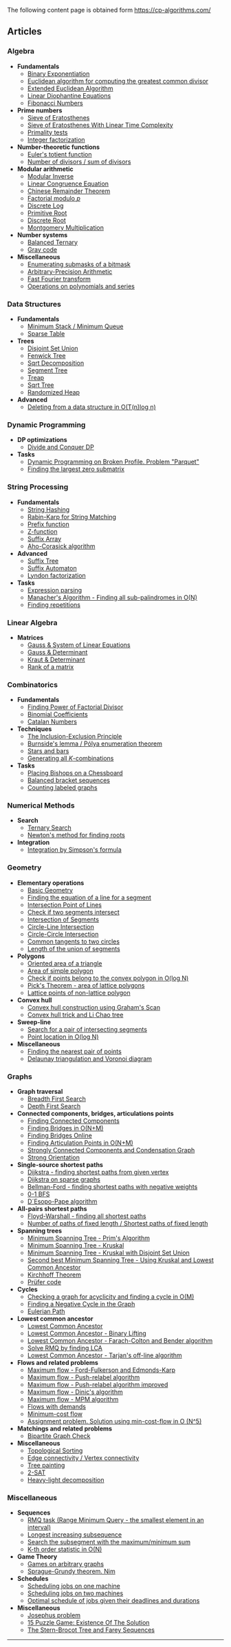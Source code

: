 
The following content page is obtained form https://cp-algorithms.com/

## Articles

### Algebra

- **Fundamentals**
    - [Binary Exponentiation](https://cp-algorithms.com/algebra/binary-exp.html)
    - [Euclidean algorithm for computing the greatest common divisor](https://cp-algorithms.com/algebra/euclid-algorithm.html)
    - [Extended Euclidean Algorithm](https://cp-algorithms.com/algebra/extended-euclid-algorithm.html)
    - [Linear Diophantine Equations](https://cp-algorithms.com/algebra/linear-diophantine-equation.html)
    - [Fibonacci Numbers](https://cp-algorithms.com/algebra/fibonacci-numbers.html)
- **Prime numbers**
    - [Sieve of Eratosthenes](https://cp-algorithms.com/algebra/sieve-of-eratosthenes.html)
    - [Sieve of Eratosthenes With Linear Time Complexity](https://cp-algorithms.com/algebra/prime-sieve-linear.html)
    - [Primality tests](https://cp-algorithms.com/algebra/primality_tests.html)
    - [Integer factorization](https://cp-algorithms.com/algebra/factorization.html)
- **Number-theoretic functions**
    - [Euler's totient function](https://cp-algorithms.com/algebra/phi-function.html)
    - [Number of divisors / sum of divisors](https://cp-algorithms.com/algebra/divisors.html)
- **Modular arithmetic**
    - [Modular Inverse](https://cp-algorithms.com/algebra/module-inverse.html)
    - [Linear Congruence Equation](https://cp-algorithms.com/algebra/linear_congruence_equation.html)
    - [Chinese Remainder Theorem](https://cp-algorithms.com/algebra/chinese-remainder-theorem.html)
    - [Factorial modulo $p$](https://cp-algorithms.com/algebra/factorial-modulo.html)
    - [Discrete Log](https://cp-algorithms.com/algebra/discrete-log.html)
    - [Primitive Root](https://cp-algorithms.com/algebra/primitive-root.html)
    - [Discrete Root](https://cp-algorithms.com/algebra/discrete-root.html)
    - [Montgomery Multiplication](https://cp-algorithms.com/algebra/montgomery_multiplication.html)
- **Number systems**
    - [Balanced Ternary](https://cp-algorithms.com/algebra/balanced-ternary.html)
    - [Gray code](https://cp-algorithms.com/algebra/gray-code.html)
- **Miscellaneous**
    - [Enumerating submasks of a bitmask](https://cp-algorithms.com/algebra/all-submasks.html)
    - [Arbitrary-Precision Arithmetic](https://cp-algorithms.com/algebra/big-integer.html)
    - [Fast Fourier transform](https://cp-algorithms.com/algebra/fft.html)
    - [Operations on polynomials and series](https://cp-algorithms.com/algebra/polynomial.html)

### Data Structures

- **Fundamentals**
    - [Minimum Stack / Minimum Queue](https://cp-algorithms.com/data_structures/stack_queue_modification.html)
    - [Sparse Table](https://cp-algorithms.com/data_structures/sparse-table.html)
- **Trees**
    - [Disjoint Set Union](https://cp-algorithms.com/data_structures/disjoint_set_union.html)
    - [Fenwick Tree](https://cp-algorithms.com/data_structures/fenwick.html)
    - [Sqrt Decomposition](https://cp-algorithms.com/data_structures/sqrt_decomposition.html)
    - [Segment Tree](https://cp-algorithms.com/data_structures/segment_tree.html)
    - [Treap](https://cp-algorithms.com/data_structures/treap.html)
    - [Sqrt Tree](https://cp-algorithms.com/data_structures/sqrt-tree.html)
    - [Randomized Heap](https://cp-algorithms.com/data_structures/randomized_heap.html)
- **Advanced**
    - [Deleting from a data structure in O(T(n)log n)](https://cp-algorithms.com/data_structures/deleting_in_log_n.html)

### Dynamic Programming

- **DP optimizations**
    - [Divide and Conquer DP](https://cp-algorithms.com/dynamic_programming/divide-and-conquer-dp.html)
- **Tasks**
    - [Dynamic Programming on Broken Profile. Problem "Parquet"](https://cp-algorithms.com/dynamic_programming/profile-dynamics.html)
    - [Finding the largest zero submatrix](https://cp-algorithms.com/dynamic_programming/zero_matrix.html)

### String Processing

- **Fundamentals**
    - [String Hashing](https://cp-algorithms.com/string/string-hashing.html)
    - [Rabin-Karp for String Matching](https://cp-algorithms.com/string/rabin-karp.html)
    - [Prefix function](https://cp-algorithms.com/string/prefix-function.html)
    - [Z-function](https://cp-algorithms.com/string/z-function.html)
    - [Suffix Array](https://cp-algorithms.com/string/suffix-array.html)
    - [Aho-Corasick algorithm](https://cp-algorithms.com/string/aho_corasick.html)
- **Advanced**
    - [Suffix Tree](https://cp-algorithms.com/string/suffix-tree-ukkonen.html)
    - [Suffix Automaton](https://cp-algorithms.com/string/suffix-automaton.html)
    - [Lyndon factorization](https://cp-algorithms.com/string/lyndon_factorization.html)
- **Tasks**
    - [Expression parsing](https://cp-algorithms.com/string/expression_parsing.html)
    - [Manacher's Algorithm - Finding all sub-palindromes in O(N)](https://cp-algorithms.com/string/manacher.html)
    - [Finding repetitions](https://cp-algorithms.com/string/main_lorentz.html)

### Linear Algebra

- **Matrices**
    - [Gauss & System of Linear Equations](https://cp-algorithms.com/linear_algebra/linear-system-gauss.html)
    - [Gauss & Determinant](https://cp-algorithms.com/linear_algebra/determinant-gauss.html)
    - [Kraut & Determinant](https://cp-algorithms.com/linear_algebra/determinant-kraut.html)
    - [Rank of a matrix](https://cp-algorithms.com/linear_algebra/rank-matrix.html)

### Combinatorics

- **Fundamentals**
    - [Finding Power of Factorial Divisor](https://cp-algorithms.com/algebra/factorial-divisors.html)
    - [Binomial Coefficients](https://cp-algorithms.com/combinatorics/binomial-coefficients.html)
    - [Catalan Numbers](https://cp-algorithms.com/combinatorics/catalan-numbers.html)
- **Techniques**
    - [The Inclusion-Exclusion Principle](https://cp-algorithms.com/combinatorics/inclusion-exclusion.html)
    - [Burnside's lemma / Pólya enumeration theorem](https://cp-algorithms.com/combinatorics/burnside.html)
    - [Stars and bars](https://cp-algorithms.com/combinatorics/stars_and_bars.html)
    - [Generating all $K$-combinations](https://cp-algorithms.com/combinatorics/generating_combinations.html)
- **Tasks**
    - [Placing Bishops on a Chessboard](https://cp-algorithms.com/combinatorics/bishops-on-chessboard.html)
    - [Balanced bracket sequences](https://cp-algorithms.com/combinatorics/bracket_sequences.html)
    - [Counting labeled graphs](https://cp-algorithms.com/combinatorics/counting_labeled_graphs.html)

### Numerical Methods

- **Search**
    - [Ternary Search](https://cp-algorithms.com/num_methods/ternary_search.html)
    - [Newton's method for finding roots](https://cp-algorithms.com/num_methods/roots_newton.html)
- **Integration**
    - [Integration by Simpson's formula](https://cp-algorithms.com/num_methods/simpson-integration.html)

### Geometry

- **Elementary operations**
    - [Basic Geometry](https://cp-algorithms.com/geometry/basic-geometry.html)
    - [Finding the equation of a line for a segment](https://cp-algorithms.com/geometry/segment-to-line.html)
    - [Intersection Point of Lines](https://cp-algorithms.com/geometry/lines-intersection.html)
    - [Check if two segments intersect](https://cp-algorithms.com/geometry/check-segments-intersection.html)
    - [Intersection of Segments](https://cp-algorithms.com/geometry/segments-intersection.html)
    - [Circle-Line Intersection](https://cp-algorithms.com/geometry/circle-line-intersection.html)
    - [Circle-Circle Intersection](https://cp-algorithms.com/geometry/circle-circle-intersection.html)
    - [Common tangents to two circles](https://cp-algorithms.com/geometry/tangents-to-two-circles.html)
    - [Length of the union of segments](https://cp-algorithms.com/geometry/length-of-segments-union.html)
- **Polygons**
    - [Oriented area of a triangle](https://cp-algorithms.com/geometry/oriented-triangle-area.html)
    - [Area of simple polygon](https://cp-algorithms.com/geometry/area-of-simple-polygon.html)
    - [Check if points belong to the convex polygon in O(log N)](https://cp-algorithms.com/geometry/point-in-convex-polygon.html)
    - [Pick's Theorem - area of lattice polygons](https://cp-algorithms.com/geometry/picks-theorem.html)
    - [Lattice points of non-lattice polygon](https://cp-algorithms.com/geometry/lattice-points.html)
- **Convex hull**
    - [Convex hull construction using Graham's Scan](https://cp-algorithms.com/geometry/grahams-scan-convex-hull.html)
    - [Convex hull trick and Li Chao tree](https://cp-algorithms.com/geometry/convex_hull_trick.html)
- **Sweep-line**
    - [Search for a pair of intersecting segments](https://cp-algorithms.com/geometry/intersecting_segments.html)
    - [Point location in O(log N)](https://cp-algorithms.com/geometry/point-location.html)
- **Miscellaneous**
    - [Finding the nearest pair of points](https://cp-algorithms.com/geometry/nearest_points.html)
    - [Delaunay triangulation and Voronoi diagram](https://cp-algorithms.com/geometry/delaunay.html)

### Graphs

- **Graph traversal**
    - [Breadth First Search](https://cp-algorithms.com/graph/breadth-first-search.html)
    - [Depth First Search](https://cp-algorithms.com/graph/depth-first-search.html)
- **Connected components, bridges, articulations points**
    - [Finding Connected Components](https://cp-algorithms.com/graph/search-for-connected-components.html)
    - [Finding Bridges in O(N+M)](https://cp-algorithms.com/graph/bridge-searching.html)
    - [Finding Bridges Online](https://cp-algorithms.com/graph/bridge-searching-online.html)
    - [Finding Articulation Points in O(N+M)](https://cp-algorithms.com/graph/cutpoints.html)
    - [Strongly Connected Components and Condensation Graph](https://cp-algorithms.com/graph/strongly-connected-components.html)
    - [Strong Orientation](https://cp-algorithms.com/graph/strong-orientation.html)
- **Single-source shortest paths**
    - [Dijkstra - finding shortest paths from given vertex](https://cp-algorithms.com/graph/dijkstra.html)
    - [Dijkstra on sparse graphs](https://cp-algorithms.com/graph/dijkstra_sparse.html)
    - [Bellman-Ford - finding shortest paths with negative weights](https://cp-algorithms.com/graph/bellman_ford.html)
    - [0-1 BFS](https://cp-algorithms.com/graph/01_bfs.html)
    - [D´Esopo-Pape algorithm](https://cp-algorithms.com/graph/desopo_pape.html)
- **All-pairs shortest paths**
    - [Floyd-Warshall - finding all shortest paths](https://cp-algorithms.com/graph/all-pair-shortest-path-floyd-warshall.html)
    - [Number of paths of fixed length / Shortest paths of fixed length](https://cp-algorithms.com/graph/fixed_length_paths.html)
- **Spanning trees**
    - [Minimum Spanning Tree - Prim's Algorithm](https://cp-algorithms.com/graph/mst_prim.html)
    - [Minimum Spanning Tree - Kruskal](https://cp-algorithms.com/graph/mst_kruskal.html)
    - [Minimum Spanning Tree - Kruskal with Disjoint Set Union](https://cp-algorithms.com/graph/mst_kruskal_with_dsu.html)
    - [Second best Minimum Spanning Tree - Using Kruskal and Lowest Common Ancestor](https://cp-algorithms.com/graph/second_best_mst.html)
    - [Kirchhoff Theorem](https://cp-algorithms.com/graph/kirchhoff-theorem.html)
    - [Prüfer code](https://cp-algorithms.com/graph/pruefer_code.html)
- **Cycles**
    - [Checking a graph for acyclicity and finding a cycle in O(M)](https://cp-algorithms.com/graph/finding-cycle.html)
    - [Finding a Negative Cycle in the Graph](https://cp-algorithms.com/graph/finding-negative-cycle-in-graph.html)
    - [Eulerian Path](https://cp-algorithms.com/graph/euler_path.html)
- **Lowest common ancestor**
    - [Lowest Common Ancestor](https://cp-algorithms.com/graph/lca.html)
    - [Lowest Common Ancestor - Binary Lifting](https://cp-algorithms.com/graph/lca_binary_lifting.html)
    - [Lowest Common Ancestor - Farach-Colton and Bender algorithm](https://cp-algorithms.com/graph/lca_farachcoltonbender.html)
    - [Solve RMQ by finding LCA](https://cp-algorithms.com/graph/rmq_linear.html)
    - [Lowest Common Ancestor - Tarjan's off-line algorithm](https://cp-algorithms.com/graph/lca_tarjan.html)
- **Flows and related problems**
    - [Maximum flow - Ford-Fulkerson and Edmonds-Karp](https://cp-algorithms.com/graph/edmonds_karp.html)
    - [Maximum flow - Push-relabel algorithm](https://cp-algorithms.com/graph/push-relabel.html)
    - [Maximum flow - Push-relabel algorithm improved](https://cp-algorithms.com/graph/push-relabel-faster.html)
    - [Maximum flow - Dinic's algorithm](https://cp-algorithms.com/graph/dinic.html)
    - [Maximum flow - MPM algorithm](https://cp-algorithms.com/graph/mpm.html)
    - [Flows with demands](https://cp-algorithms.com/graph/flow_with_demands.html)
    - [Minimum-cost flow](https://cp-algorithms.com/graph/min_cost_flow.html)
    - [Assignment problem. Solution using min-cost-flow in O (N^5)](https://cp-algorithms.com/graph/Assignment-problem-min-flow.html)
- **Matchings and related problems**
    - [Bipartite Graph Check](https://cp-algorithms.com/graph/bipartite-check.html)
- **Miscellaneous**
    - [Topological Sorting](https://cp-algorithms.com/graph/topological-sort.html)
    - [Edge connectivity / Vertex connectivity](https://cp-algorithms.com/graph/edge_vertex_connectivity.html)
    - [Tree painting](https://cp-algorithms.com/graph/tree_painting.html)
    - [2-SAT](https://cp-algorithms.com/graph/2SAT.html)
    - [Heavy-light decomposition](https://cp-algorithms.com/graph/hld.html)

### Miscellaneous

- **Sequences**
    - [RMQ task (Range Minimum Query - the smallest element in an interval)](https://cp-algorithms.com/sequences/rmq.html)
    - [Longest increasing subsequence](https://cp-algorithms.com/sequences/longest_increasing_subsequence.html)
    - [Search the subsegment with the maximum/minimum sum](https://cp-algorithms.com/others/maximum_average_segment.html)
    - [K-th order statistic in O(N)](https://cp-algorithms.com/sequences/k-th.html)
- **Game Theory**
    - [Games on arbitrary graphs](https://cp-algorithms.com/game_theory/games_on_graphs.html)
    - [Sprague-Grundy theorem. Nim](https://cp-algorithms.com/game_theory/sprague-grundy-nim.html)
- **Schedules**
    - [Scheduling jobs on one machine](https://cp-algorithms.com/schedules/schedule_one_machine.html)
    - [Scheduling jobs on two machines](https://cp-algorithms.com/schedules/schedule_two_machines.html)
    - [Optimal schedule of jobs given their deadlines and durations](https://cp-algorithms.com/schedules/schedule-with-completion-duration.html)
- **Miscellaneous**
    - [Josephus problem](https://cp-algorithms.com/others/josephus_problem.html)
    - [15 Puzzle Game: Existence Of The Solution](https://cp-algorithms.com/others/15-puzzle.html)
    - [The Stern-Brocot Tree and Farey Sequences](https://cp-algorithms.com/others/stern_brocot_tree_farey_sequences.html)

---

